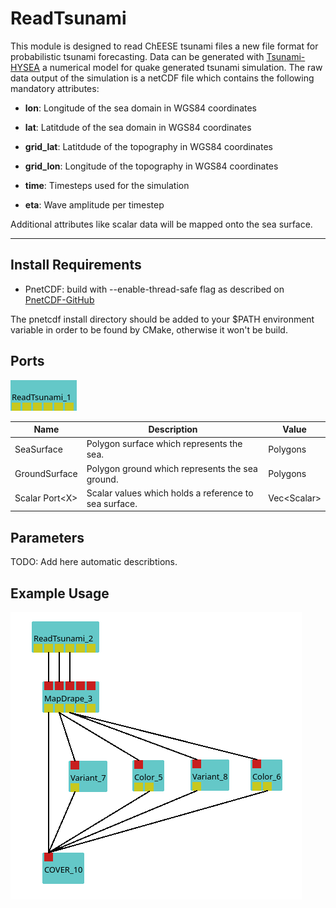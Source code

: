# ReadTsunami

This module is designed to read ChEESE tsunami files a new file format for probabilistic tsunami forecasting. Data can be generated with [Tsunami-HYSEA](https://edanya.uma.es/hysea/index.php/models/tsunami-hysea) a numerical model for quake generated tsunami simulation. The raw data output of the simulation is a netCDF file which contains the following mandatory attributes:


- **lon**: Longitude of the sea domain in WGS84 coordinates

- **lat**: Latitdude of the sea domain in WGS84 coordinates

- **grid_lat**: Latitdude of the topography in WGS84 coordinates

- **grid_lon**: Longitude of the topography in WGS84 coordinates

- **time**: Timesteps used for the simulation

- **eta**: Wave amplitude per timestep


Additional attributes like scalar data will be mapped onto the sea surface.


---

## Install Requirements

- PnetCDF: build with --enable-thread-safe flag as described on [PnetCDF-GitHub](https://github.com/Parallel-NetCDF/PnetCDF)

The pnetcdf install directory should be added to your $PATH environment variable in order to be found by CMake, otherwise it won't be build.

## Ports

![ReadTsunami](modpic.png)

| Name            | Description                                          | Value         |
|-----------------|------------------------------------------------------|---------------|
| SeaSurface      | Polygon surface which represents the sea.            | Polygons      |
| GroundSurface   | Polygon ground which represents the sea ground.      | Polygons      |
| Scalar Port\<X\>| Scalar values which holds a reference to sea surface.| Vec\<Scalar\> |

## Parameters

TODO: Add here automatic describtions.

## Example Usage

![Example](example.png)
